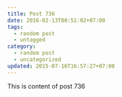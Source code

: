 ```yaml
---
title: Post 736
date: 2016-02-13T00:51:02+07:00
tags:
  - random post
  - untagged
category:
  - random post
  - uncategorized
updated: 2015-07-16T16:57:27+07:00
---
```

This is content of post 736